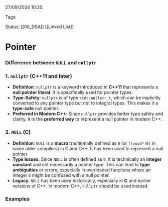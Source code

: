 27/09/2024 10:20

Tags:

Status: [[00_DSA]]  [[Linked List]] 

# Pointer

### **Difference between `NULL` and `nullptr`**

### 1. **`nullptr` (C++11 and later)**

- **Definition**: `nullptr` is a keyword introduced in **C++11** that represents a **null pointer literal**. It is specifically used for pointer types.
- **Type-Safety**: `nullptr` is of type `std::nullptr_t`, which can be implicitly converted to any pointer type but not to integral types. This makes it a **type-safe** null pointer.
- **Preferred in Modern C++**: Since `nullptr` provides better type safety and clarity, it is the **preferred way** to represent a null pointer in modern C++.
### 2. **`NULL` (C)**

- **Definition**: `NULL` is a **macro** traditionally defined as `0` (or `((void*)0)` in some older compilers) in C and C++. It has been used to represent a null pointer.
- **Type Issues**: Since `NULL` is often defined as `0`, it is technically an **integer constant** and not necessarily a pointer type. This can lead to **type ambiguities** or errors, especially in overloaded functions where an integer `0` might be confused with a null pointer.
- **Legacy**: `NULL` has been used historically, especially in **C** and earlier versions of C++. In modern C++, `nullptr` should be used instead.

### Examples 
